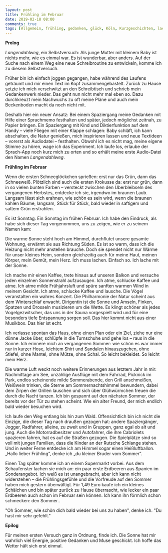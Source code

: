 ```yaml
---
layout: post
title: Frühling im Februar
date: 2019-02-18 08:00
comments: true
tags: [Allgemein, frühling, gedanken, glück, Köln, Kurzgeschichten, lachen, natur, selbstversuch, Sommer, Sonne]
---
```

<strong>Prolog</strong>

<em>Langendahlweg</em>, ein Selbstversuch: Als junge Mutter mit kleinem Baby ist nichts mehr, wie es einmal war. Es ist wunderbar, aber anders. Auf der Suche nach einem Weg eine neue Schreibroutine zu entwickeln, komme ich zu diesem Selbstversuch.

Früher bin ich einfach joggen gegangen, habe während des Laufens geträumt und mir einen Text im Kopf zusammengebastelt. Zurück zu Hause setzte ich mich verschwitzt an den Schreibtisch und schrieb mein Gedankenwerk nieder. Das geht nun nicht mehr mal eben so. Dazu durchkreuzt mein Nachwuchs zu oft meine Pläne und auch mein Beckenboden macht da noch nicht mit.

Deshalb hier ein neuer Ansatz: Bei einem Spaziergang meine Gedanken mit Hilfe einer Sprachmemo festhalten und später, jedoch möglichst zeitnah, zu Papier bringen. Ein Spaziergang mit Kind und Diktierfunktion auf dem Handy – viele Fliegen mit einer Klappe schlagen: Baby schläft, ich kann abschalten, die Natur genießen, mich inspirieren lassen und neue Textideen – vorerst als Audiodatei – festhalten. Obwohl ich es nicht mag, meine eigene Stimme zu hören, wage ich das Experiment. Ich laufe los, erlaube der Sprach-App noch kurz mich zu orten und so erhält meine erste Audio-Datei den Namen <em>Langendahlweg</em>.

<strong>Frühling im Februar</strong>

Wenn die ersten Schneeglöckchen sprießen: erst nur das Grün, dann das Schneeweiß. Plötzlich sind auch die ersten Krokusse da: erst nur grün, dann in so vielen bunten Farben – versteckt zwischen den Überbleibseln des vergangenen Herbstes, entdecke ich sie, irgendwo im braunen Laub. Langsam lässt sich erahnen, wie schön es sein wird, wenn die braunen kahlen Bäume, langsam, Stück für Stück, bald wieder in saftigem und sattem Grün erstrahlen.

Es ist Sonntag. Ein Sonntag im frühen Februar. Ich habe den Eindruck, als habe sich dieser Tag vorgenommen, uns zu zeigen, wie er zu seinem Namen kam:

Die warme Sonne steht hoch am Himmel, durchflutet unsere gesamte Wohnung, erwärmt sie aus Richtung Süden. Es ist so warm, dass ich die Heizung nicht mehr anstellen brauche. Doch sie spendet nicht nur Wärme für unser kleines Heim, sondern gleichzeitig auch für meine Haut, meinen Körper, mein Gemüt, mein Herz. Ich muss lachen. Einfach so. Ich lache mit der Sonne.

Ich mache mir einen Kaffee, trete hinaus auf unseren Balkon und versuche jeden einzelnen Sonnenstrahl aufzusaugen. Ich atme, schlucke Kaffee und atme. Ich atme milde Frühjahrsluft und spüre sanften warmen Wind in meinem Gesicht. Ich atme, schlucke Kaffee und lausche. Die Vögel veranstalten ein wahres Konzert. Die Philharmonie der Natur scheint aus dem Winterschlaf erwacht. Dirigentin ist die Sonne und Amseln, Finken, Spatzen und Drosseln musizieren um die Wette. Es klingt schöner als jedes Vogelgezwitscher, das uns in der Sauna vorgespielt wird und für eine besonders tiefe Entspannung sorgen soll. Das hier kommt nicht aus einer Musikbox. Das hier ist echt.

Ich verlasse spontan das Haus, ohne einen Plan oder ein Ziel, ziehe nur eine dünne Jacke über, schlüpfe in die Turnschuhe und gehe los – raus in die Sonne. Ich erinnere mich an vergangenen Sommer: wie schön es war immer nur in kurzer Hose, leichtem Shirt und Sandalen hinauszugehen, ohne Stiefel, ohne Mantel, ohne Mütze, ohne Schal. So leicht bekleidet. So leicht mein Herz.

Die warme Luft weckt noch weitere Erinnerungen aus letztem Jahr in mir: Nachmittage am See, unzählige Ausflüge mit dem Fahrrad, Picknick im Park, endlos scheinende milde Sommerabende, den Grill anschmeißen, Weißwein trinken, die Sterne am Sommernachtshimmel bewundern, dabei dem Zirpen der Grillen lauschen und sich über Glühwürmchen freuen die durch die Nacht tanzen. Ich bin gespannt auf den nächsten Sommer, der bereits vor der Tür zu stehen scheint. Wie ein alter Freund, der mich endlich bald wieder besuchen wird.

Ich laufe den Weg entlang bis hin zum Wald. Offensichtlich bin ich nicht die Einzige, die dieser Tag nach draußen gezogen hat: andere Spaziergänger, Jogger, Radfahrer, alleine, zu zweit und in Gruppen, ganz egal ob alt und jung. Auch die Motorradbesitzer und Autofahrer, die ihre Cabriolets spazieren fahren, hat es auf die Straßen gezogen. Die Spielplätze sind so voll mit jungen Familien, dass die Kinder an der Rutsche Schlange stehen. Und in weiter Ferne entdecke ich am Himmel sogar einen Heißluftballon. „Hallo lieber Frühling“, denke ich „du kleiner Bruder vom Sommer“.

Einen Tag später komme ich an einem Supermarkt vorbei. Aus dem Schaufenster lachen sie mich an: ein paar erste Erdbeeren aus Spanien im Sonderangebot. Ich weiß es ist unangebracht, aber ich kann nicht widerstehen – die Frühlingsgefühle und die Vorfreude auf den Sommer haben mich gestern überwältigt. Für 1,49 Euro kaufe ich ein kleines Schälchen und bin später zurück zu Hause überrascht, wie lecker ein paar Erdbeeren auch schon im Februar sein können. Ich kann ihn förmlich schon schmecken: den Sommer..

"Oh Sommer, wie schön dich bald wieder bei uns zu haben", denke ich. "Du hast mir sehr gefehlt."

<strong>Epilog</strong>

Für meinen ersten Versuch ganz in Ordnung, finde ich. Die Sonne hat mir wahrlich viel Energie, positive Gedanken und Muse geschickt. Ich hoffe das Wetter hält sich erst einmal.
